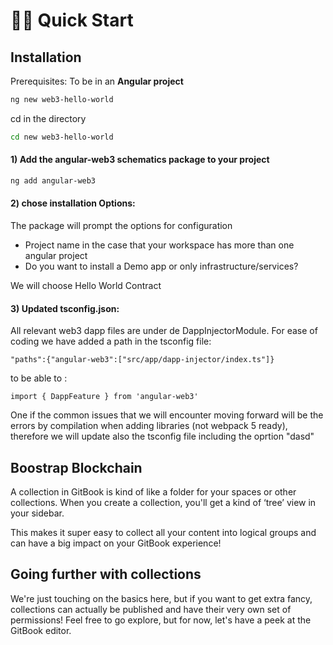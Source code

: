 # 🏄‍♂️ Quick Start

## Installation

Prerequisites: To be in an **Angular project**

```bash
ng new web3-hello-world 
```

cd in the directory

```bash
cd new web3-hello-world  
```

#### 1) Add the angular-web3 schematics package to your project

```bash
ng add angular-web3
```

#### 2) chose installation Options:

The package will prompt the options for configuration

* Project name in the case that your workspace has more than one angular project
* Do you want to install a Demo app or only infrastructure/services?&#x20;

We will choose Hello World Contract

&#x20;

#### 3) Updated tsconfig.json:

All relevant web3 dapp files are under de DappInjectorModule. For ease of coding we have added a path in the tsconfig file:

```
"paths":{"angular-web3":["src/app/dapp-injector/index.ts"]}
```

to be able to :

```
import { DappFeature } from 'angular-web3'
```



One if the common issues that we will encounter moving forward will be the errors by compilation when adding libraries (not webpack 5 ready), therefore we will update also the tsconfig file including the oprtion "dasd"

## Boostrap Blockchain

A collection in GitBook is kind of like a folder for your spaces or other collections. When you create a collection, you'll get a kind of ‘tree’ view in your sidebar.

This makes it super easy to collect all your content into logical groups and can have a big impact on your GitBook experience!

## Going further with collections

We're just touching on the basics here, but if you want to get extra fancy, collections can actually be published and have their very own set of permissions! Feel free to go explore, but for now, let's have a peek at the GitBook editor.
